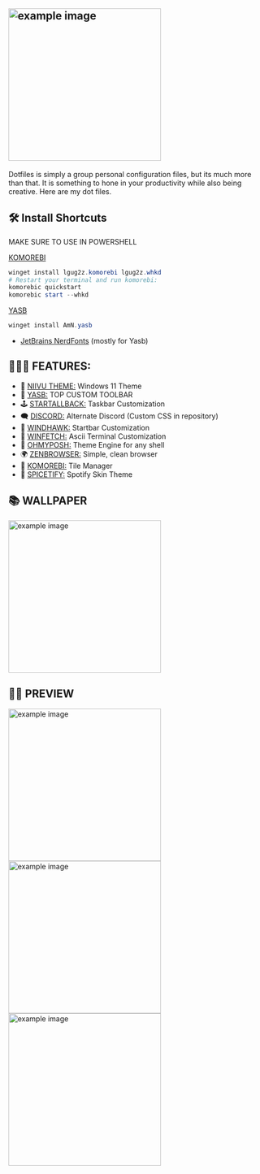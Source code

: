 ## <img src="https://i.imgur.com/0iOqGa8.png" style="width:300px; height:auto;" alt="example image">

Dotfiles is simply a group personal configuration files, but its much more than that.
It is something to hone in your productivity while also being creative. Here are my dot files.

## 🛠️ Install Shortcuts
MAKE SURE TO USE IN POWERSHELL

[KOMOREBI](https://github.com/LGUG2Z/komorebi) 
```powershell
winget install lgug2z.komorebi lgug2z.whkd
# Restart your terminal and run komorebi:
komorebic quickstart
komorebic start --whkd
```

[YASB](https://github.com/amnweb/yasb)
```powershell
winget install AmN.yasb
```

* [JetBrains NerdFonts](https://github.com/ryanoasis/nerd-fonts/releases/download/v3.2.1/JetBrainsMono.zip) (mostly for Yasb)

## 🏄🏽‍♂️ FEATURES:
* 🌈 [NIIVU THEME:](https://www.deviantart.com/niivu/art/Catppuccin-for-Windows-11-1076249390) Windows 11 Theme
* 🎨 [YASB:](https://github.com/amnweb/yasb) TOP CUSTOM TOOLBAR
* 🕹️ [STARTALLBACK:](https://www.startallback.com) Taskbar Customization
* 🗨️ [DISCORD:](https://vencord.dev) Alternate Discord (Custom CSS in repository)
* 🪽 [WINDHAWK:](https://windhawk.net/) Startbar Customization
* 🧤 [WINFETCH:](https://github.com/lptstr/winfetch) Ascii Terminal Customization
* 🧣 [OHMYPOSH:](https://ohmyposh.dev/docs/themes) Theme Engine for any shell
* 🌍 [ZENBROWSER:](https://zen-browser.app) Simple, clean browser
* 🎇 [KOMOREBI:](https://github.com/LGUG2Z/komorebi) Tile Manager
* 🐸 [SPICETIFY:](https://github.com/spicetify) Spotify Skin Theme


## 📚 WALLPAPER
<img src="https://i.postimg.cc/g2RPjGZg/cat-leaves.png" style="width:300px; height:auto;" alt="example image">

## 🐦‍🔥 PREVIEW

<img src="https://i.imgur.com/BYSzOA3.png" style="width:300px; height:auto;" alt="example image">
<img src="https://i.imgur.com/IXHhTTJ.png" style="width:300px; height:auto;" alt="example image">
<img src="https://i.postimg.cc/1tRxv6Yd/screenshot-1.png" style="width:300px; height:auto;" alt="example image">
